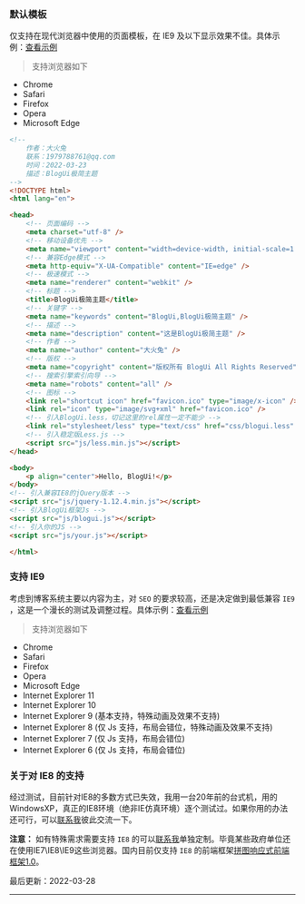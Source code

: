 ### 默认模板

仅支持在现代浏览器中使用的页面模板，在 IE9 及以下显示效果不佳。具体示例：[查看示例](https://www.blogui.cn/design/view.html?pageurl=https://www.blogui.cn/examples/page-normal.html)

> 支持浏览器如下

* Chrome
* Safari
* Firefox
* Opera
* Microsoft Edge

```html
<!--
    作者：大火兔
    联系：1979788761@qq.com
    时间：2022-03-23
    描述：BlogUi极简主题
-->
<!DOCTYPE html>
<html lang="en">

<head>
    <!-- 页面编码 -->
    <meta charset="utf-8" />
    <!-- 移动设备优先 -->
    <meta name="viewport" content="width=device-width, initial-scale=1.0" />
    <!-- 兼容Edge模式 -->
    <meta http-equiv="X-UA-Compatible" content="IE=edge" />
    <!-- 极速模式 -->
    <meta name="renderer" content="webkit" />
    <!-- 标题 -->
    <title>BlogUi极简主题</title>
    <!-- 关键字 -->
    <meta name="keywords" content="BlogUi,BlogUi极简主题" />
    <!-- 描述 -->
    <meta name="description" content="这是BlogUi极简主题" />
    <!-- 作者 -->
    <meta name="author" content="大火兔" />
    <!-- 版权 -->
    <meta name="copyright" content="版权所有 BlogUi All Rights Reserved" />
    <!-- 搜索引擎索引向导 -->
    <meta name="robots" content="all" />
    <!-- 图标 -->
    <link rel="shortcut icon" href="favicon.ico" type="image/x-icon" />
    <link rel="icon" type="image/svg+xml" href="favicon.ico" />
    <!-- 引入BlogUi.less，切记这里的rel属性一定不能少 -->
    <link rel="stylesheet/less" type="text/css" href="css/blogui.less" />
    <!-- 引入稳定版Less.js -->
    <script src="js/less.min.js"></script>
</head>

<body>
    <p align="center">Hello, BlogUi!</p>
</body>
<!-- 引入兼容IE8的jQuery版本 -->
<script src="js/jquery-1.12.4.min.js"></script>
<!-- 引入BlogUi框架Js -->
<script src="js/blogui.js"></script>
<!-- 引入你的JS -->
<script src="js/your.js"></script>

</html>
```

### 支持 IE9

考虑到博客系统主要以内容为主，对 `SEO` 的要求较高，还是决定做到最低兼容 `IE9` ，这是一个漫长的测试及调整过程。具体示例：[查看示例](https://www.blogui.cn/design/view.html?pageurl=https://www.blogui.cn/examples/page-ie8.html)

> 支持浏览器如下

* Chrome
* Safari
* Firefox
* Opera
* Microsoft Edge
* Internet Explorer 11
* Internet Explorer 10
* Internet Explorer 9 (基本支持，特殊动画及效果不支持)
* Internet Explorer 8 (仅 Js 支持，布局会错位，特殊动画及效果不支持)
* Internet Explorer 7 (仅 Js 支持，布局会错位)
* Internet Explorer 6 (仅 Js 支持，布局会错位)

### 关于对 IE8 的支持

经过测试，目前针对IE8的多数方式已失效，我用一台20年前的台式机，用的 WindowsXP，真正的IE8环境（绝非IE仿真环境）逐个测试过。如果你用的办法还可行，可以[联系我](mailto:1979788761@qq.com?subject=来自BlogUi网站的反馈&body=你好，我是BlogUi前端框架的用户，我有一些问题需要反馈和请教。)彼此交流一下。

**注意：** 如有特殊需求需要支持 `IE8` 的可以[联系我](mailto:1979788761@qq.com?subject=来自BlogUi网站的反馈&body=你好，我是BlogUi前端框架的用户，我有一些问题需要反馈和请教。)单独定制。毕竟某些政府单位还在使用IE7\IE8\IE9这些浏览器。国内目前仅支持 `IE8` 的前端框架[拼图响应式前端框架1.0](https://www.pintuer.com)。

<!-- 
### Mata 标记使用

页面头部<Mata... />标记的使用非常多，这里就不再做一一例举，需要了解的可以参考：[html meta 标记详解](http://www.dahuotu.com/docs/#/documents/html?id=mate标记详解) 
-->

最后更新：2022-03-28

---
